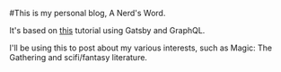 #This is my personal blog, A Nerd's Word.

It's based on [this](https://medium.freecodecamp.org/how-to-build-a-react-and-gatsby-powered-blog-in-about-10-minutes-625c35c06481) tutorial using Gatsby and GraphQL.

I'll be using this to post about my various interests, such as Magic: The Gathering and scifi/fantasy literature.